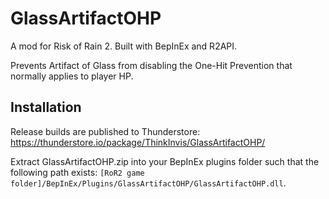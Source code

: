 ﻿# GlassArtifactOHP

A mod for Risk of Rain 2. Built with BepInEx and R2API.

Prevents Artifact of Glass from disabling the One-Hit Prevention that normally applies to player HP.

## Installation

Release builds are published to Thunderstore: https://thunderstore.io/package/ThinkInvis/GlassArtifactOHP/

Extract GlassArtifactOHP.zip into your BepInEx plugins folder such that the following path exists: `[RoR2 game folder]/BepInEx/Plugins/GlassArtifactOHP/GlassArtifactOHP.dll`.